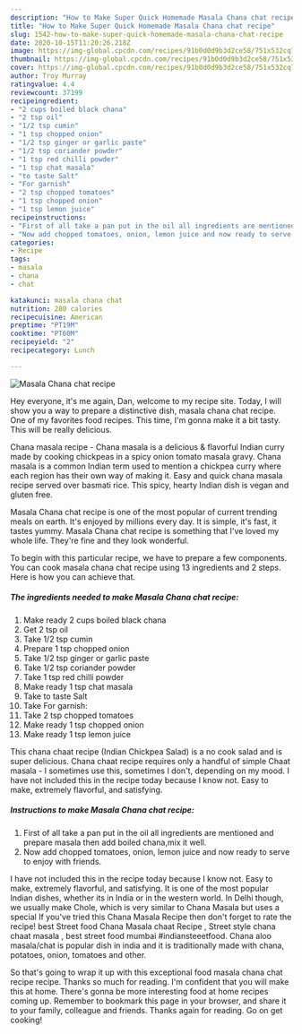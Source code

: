 ```yaml
---
description: "How to Make Super Quick Homemade Masala Chana chat recipe"
title: "How to Make Super Quick Homemade Masala Chana chat recipe"
slug: 1542-how-to-make-super-quick-homemade-masala-chana-chat-recipe
date: 2020-10-15T11:20:26.218Z
image: https://img-global.cpcdn.com/recipes/91b0d0d9b3d2ce58/751x532cq70/masala-chana-chat-recipe-recipe-main-photo.jpg
thumbnail: https://img-global.cpcdn.com/recipes/91b0d0d9b3d2ce58/751x532cq70/masala-chana-chat-recipe-recipe-main-photo.jpg
cover: https://img-global.cpcdn.com/recipes/91b0d0d9b3d2ce58/751x532cq70/masala-chana-chat-recipe-recipe-main-photo.jpg
author: Troy Murray
ratingvalue: 4.4
reviewcount: 37199
recipeingredient:
- "2 cups boiled black chana"
- "2 tsp oil"
- "1/2 tsp cumin"
- "1 tsp chopped onion"
- "1/2 tsp ginger or garlic paste"
- "1/2 tsp coriander powder"
- "1 tsp red chilli powder"
- "1 tsp chat masala"
- "to taste Salt"
- "For garnish"
- "2 tsp chopped tomatoes"
- "1 tsp chopped onion"
- "1 tsp lemon juice"
recipeinstructions:
- "First of all take a pan put in the oil all ingredients are mentioned and prepare masala then add boiled chana,mix it well."
- "Now add chopped tomatoes, onion, lemon juice and now ready to serve to enjoy with friends."
categories:
- Recipe
tags:
- masala
- chana
- chat

katakunci: masala chana chat 
nutrition: 280 calories
recipecuisine: American
preptime: "PT19M"
cooktime: "PT60M"
recipeyield: "2"
recipecategory: Lunch

---
```



![Masala Chana chat recipe](https://img-global.cpcdn.com/recipes/91b0d0d9b3d2ce58/751x532cq70/masala-chana-chat-recipe-recipe-main-photo.jpg)

Hey everyone, it's me again, Dan, welcome to my recipe site. Today, I will show you a way to prepare a distinctive dish, masala chana chat recipe. One of my favorites food recipes. This time, I'm gonna make it a bit tasty. This will be really delicious.

Chana masala recipe - Chana masala is a delicious &amp; flavorful Indian curry made by cooking chickpeas in a spicy onion tomato masala gravy. Chana masala is a common Indian term used to mention a chickpea curry where each region has their own way of making it. Easy and quick chana masala recipe served over basmati rice. This spicy, hearty Indian dish is vegan and gluten free.

Masala Chana chat recipe is one of the most popular of current trending meals on earth. It's enjoyed by millions every day. It is simple, it's fast, it tastes yummy. Masala Chana chat recipe is something that I've loved my whole life. They're fine and they look wonderful.


To begin with this particular recipe, we have to prepare a few components. You can cook masala chana chat recipe using 13 ingredients and 2 steps. Here is how you can achieve that.

<!--inarticleads1-->

##### The ingredients needed to make Masala Chana chat recipe:

1. Make ready 2 cups boiled black chana
1. Get 2 tsp oil
1. Take 1/2 tsp cumin
1. Prepare 1 tsp chopped onion
1. Take 1/2 tsp ginger or garlic paste
1. Take 1/2 tsp coriander powder
1. Take 1 tsp red chilli powder
1. Make ready 1 tsp chat masala
1. Take to taste Salt
1. Take For garnish:
1. Take 2 tsp chopped tomatoes
1. Make ready 1 tsp chopped onion
1. Make ready 1 tsp lemon juice


This chana chaat recipe (Indian Chickpea Salad) is a no cook salad and is super delicious. Chana chaat recipe requires only a handful of simple Chaat masala - I sometimes use this, sometimes I don&#39;t, depending on my mood. I have not included this in the recipe today because I know not. Easy to make, extremely flavorful, and satisfying. 

<!--inarticleads2-->

##### Instructions to make Masala Chana chat recipe:

1. First of all take a pan put in the oil all ingredients are mentioned and prepare masala then add boiled chana,mix it well.
1. Now add chopped tomatoes, onion, lemon juice and now ready to serve to enjoy with friends.


I have not included this in the recipe today because I know not. Easy to make, extremely flavorful, and satisfying. It is one of the most popular Indian dishes, whether its in India or in the western world. In Delhi though, we usually make Chole, which is very similar to Chana Masala but uses a special If you&#39;ve tried this Chana Masala Recipe then don&#39;t forget to rate the recipe! best Street food Chana Masala chaat Recipe , Street style chana chaat masala , best street food mumbai #indiansteeetfood. Chana aloo masala/chat is popular dish in india and it is traditionally made with chana, potatoes, onion, tomatoes and other. 

So that's going to wrap it up with this exceptional food masala chana chat recipe recipe. Thanks so much for reading. I'm confident that you will make this at home. There's gonna be more interesting food at home recipes coming up. Remember to bookmark this page in your browser, and share it to your family, colleague and friends. Thanks again for reading. Go on get cooking!
